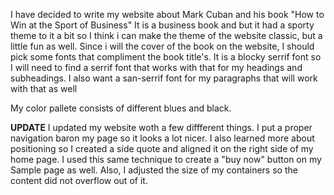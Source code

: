 I have decided to write my website about Mark Cuban and his book "How to Win at the Sport of Business"
It is a business book and but it had a sporty theme to it a bit so I think i can make the theme of the
website classic, but a little fun as well. Since i will the cover of the book on the website, I should pick
some fonts that compliment the book title's. It is a blocky serrif font so I will need to find a serrif font that
works with that for my headings and subheadings. I also want a san-serrif font for my paragraphs that
 will work with that as well

 My color pallete consists of different blues and black.

**UPDATE**
I updated my website woth a few diffferent things. I put a proper navigation baron my page so it looks a lot nicer.
I also learned more about positioning so I created a side quote and aligned it on the right side of my home page.
I used this same technique to create a "buy now" button on my Sample page as well. Also, I adjusted the size of my containers
so the content did not overflow out of it.

